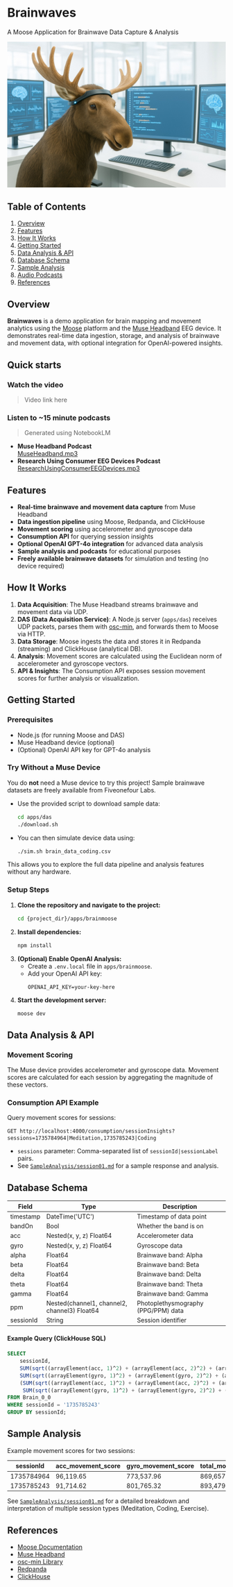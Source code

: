 # Brainwaves

A Moose Application for Brainwave Data Capture & Analysis

![Brainwaves](./docs/brainmoose.jpg)

## Table of Contents
1. [Overview](#overview)
2. [Features](#features)
3. [How It Works](#how-it-works)
4. [Getting Started](#getting-started)
5. [Data Analysis & API](#data-analysis--api)
6. [Database Schema](#database-schema)
7. [Sample Analysis](#sample-analysis)
8. [Audio Podcasts](#audio-podcasts)
9. [References](#references)

## Overview

**Brainwaves** is a demo application for brain mapping and movement analytics using the [Moose](https://docs.fiveonefour.com/moose) platform and the [Muse Headband](https://choosemuse.com) EEG device. It demonstrates real-time data ingestion, storage, and analysis of brainwave and movement data, with optional integration for OpenAI-powered insights.

## Quick starts
### Watch the video
> Video link here

### Listen to ~15 minute podcasts
> Generated using NotebookLM
- **Muse Headband Podcast**  
  [MuseHeadband.mp3](https://downloads.fiveonefour.com/moose/template-data/brainwaves/podcasts/MuseHeadband.mp3)
- **Research Using Consumer EEG Devices Podcast**  
  [ResearchUsingConsumerEEGDevices.mp3](https://downloads.fiveonefour.com/moose/template-data/brainwaves/podcasts/ResearchUsingConsumerEEGDevices.mp3)

## Features
- **Real-time brainwave and movement data capture** from Muse Headband
- **Data ingestion pipeline** using Moose, Redpanda, and ClickHouse
- **Movement scoring** using accelerometer and gyroscope data
- **Consumption API** for querying session insights
- **Optional OpenAI GPT-4o integration** for advanced data analysis
- **Sample analysis and podcasts** for educational purposes
- **Freely available brainwave datasets** for simulation and testing (no device required)

## How It Works

1. **Data Acquisition**: The Muse Headband streams brainwave and movement data via UDP.
2. **DAS (Data Acquisition Service)**: A Node.js server (`apps/das`) receives UDP packets, parses them with [osc-min](https://github.com/colinbdclark/osc-min), and forwards them to Moose via HTTP.
3. **Data Storage**: Moose ingests the data and stores it in Redpanda (streaming) and ClickHouse (analytical DB).
4. **Analysis**: Movement scores are calculated using the Euclidean norm of accelerometer and gyroscope vectors.
5. **API & Insights**: The Consumption API exposes session movement scores for further analysis or visualization.

## Getting Started

### Prerequisites
- Node.js (for running Moose and DAS)
- Muse Headband device (optional)
- (Optional) OpenAI API key for GPT-4o analysis

### Try Without a Muse Device

You do **not** need a Muse device to try this project!
Sample brainwave datasets are freely available from Fiveonefour Labs.

- Use the provided script to download sample data:
  ```sh
  cd apps/das
  ./download.sh
  ```
- You can then simulate device data using:
  ```sh
  ./sim.sh brain_data_coding.csv
  ```

This allows you to explore the full data pipeline and analysis features without any hardware.

### Setup Steps
1. **Clone the repository and navigate to the project:**
   ```sh
   cd {project_dir}/apps/brainmoose
   ```
2. **Install dependencies:**
   ```sh
   npm install
   ```
3. **(Optional) Enable OpenAI Analysis:**
   - Create a `.env.local` file in `apps/brainmoose`.
   - Add your OpenAI API key:
     ```
     OPENAI_API_KEY=your-key-here
     ```
4. **Start the development server:**
   ```sh
   moose dev
   ```

## Data Analysis & API

### Movement Scoring
The Muse device provides accelerometer and gyroscope data. Movement scores are calculated for each session by aggregating the magnitude of these vectors.

### Consumption API Example
Query movement scores for sessions:
```
GET http://localhost:4000/consumption/sessionInsights?sessions=1735784964|Meditation,1735785243|Coding
```
- `sessions` parameter: Comma-separated list of `sessionId|sessionLabel` pairs.
- See [`SampleAnalysis/session01.md`](SampleAnalysis/session01.md) for a sample response and analysis.

## Database Schema

| Field      | Type                        | Description                       |
|------------|-----------------------------|-----------------------------------|
| timestamp  | DateTime('UTC')             | Timestamp of data point           |
| bandOn     | Bool                        | Whether the band is on            |
| acc        | Nested(x, y, z) Float64     | Accelerometer data                |
| gyro       | Nested(x, y, z) Float64     | Gyroscope data                    |
| alpha      | Float64                     | Brainwave band: Alpha             |
| beta       | Float64                     | Brainwave band: Beta              |
| delta      | Float64                     | Brainwave band: Delta             |
| theta      | Float64                     | Brainwave band: Theta             |
| gamma      | Float64                     | Brainwave band: Gamma             |
| ppm        | Nested(channel1, channel2, channel3) Float64 | Photoplethysmography (PPG/PPM) data |
| sessionId  | String                      | Session identifier                |

#### Example Query (ClickHouse SQL)
```sql
SELECT
    sessionId,
    SUM(sqrt((arrayElement(acc, 1)^2) + (arrayElement(acc, 2)^2) + (arrayElement(acc, 3)^2))) AS acc_movement_score,
    SUM(sqrt((arrayElement(gyro, 1)^2) + (arrayElement(gyro, 2)^2) + (arrayElement(gyro, 3)^2))) AS gyro_movement_score,
    (SUM(sqrt((arrayElement(acc, 1)^2) + (arrayElement(acc, 2)^2) + (arrayElement(acc, 3)^2))) +
     SUM(sqrt((arrayElement(gyro, 1)^2) + (arrayElement(gyro, 2)^2) + (arrayElement(gyro, 3)^2)))) AS total_movement_score
FROM Brain_0_0
WHERE sessionId = '1735785243'
GROUP BY sessionId;
```

## Sample Analysis

Example movement scores for two sessions:

| sessionId    | acc_movement_score | gyro_movement_score | total_movement_score |
|--------------|-------------------|--------------------|---------------------|
| 1735784964   | 96,119.65         | 773,537.96         | 869,657.61          |
| 1735785243   | 91,714.62         | 801,765.32         | 893,479.94          |

See [`SampleAnalysis/session01.md`](SampleAnalysis/session01.md) for a detailed breakdown and interpretation of multiple session types (Meditation, Coding, Exercise).

## References
- [Moose Documentation](https://docs.fiveonefour.com/moose)
- [Muse Headband](https://choosemuse.com)
- [osc-min Library](https://github.com/russellmcc/node-osc-min)
- [Redpanda](https://redpanda.com)
- [ClickHouse](https://clickhouse.com)
